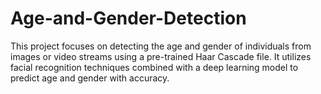 # Age-and-Gender-Detection
This project focuses on detecting the age and gender of individuals from images or video streams using a pre-trained Haar Cascade file. It utilizes facial recognition techniques combined with a deep learning model to predict age and gender with accuracy.

